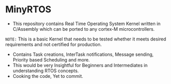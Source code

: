 # MinyRTOS
* This repository contains Real Time Operating System Kernel written in C/Assembly which can be ported to any cortex-M microcontrollers. 

<code>NOTE:</code> This is a basic Kernel that needs to be tested whether it meets desired requirements and not certified for production.
* Contains Task creations, InterTask notifications, Message sending, Priority based Scheduling and more.
* This would be very Insightful for Beginners and Intermediates in understanding RTOS concepts.
* Cooking the code, Yet to commit.
